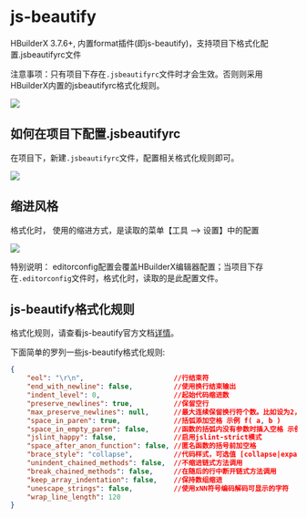 # js-beautify

HBuilderX 3.7.6+, 内置format插件(即js-beautify)，支持项目下格式化配置.jsbeautifyrc文件

注意事项：只有项目下存在`.jsbeautifyrc`文件时才会生效。否则则采用HBuilderX内置的jsbeautifyrc格式化规则。

<img src="https://web-assets.dcloud.net.cn/hbuilderx-doc/jsbeautifyrc-setting.jpg" class="hd-img" />

## 如何在项目下配置.jsbeautifyrc

在项目下，新建`.jsbeautifyrc`文件，配置相关格式化规则即可。

<img src="https://web-assets.dcloud.net.cn/hbuilderx-doc/jsbeautifyrc-file.jpg" class="hd-img" />

## 缩进风格

格式化时， 使用的缩进方式，是读取的菜单【工具 --> 设置】中的配置

![](https://hx.dcloud.net.cn/static/snapshots/tutorial/format/indent.png)

特别说明： editorconfig配置会覆盖HBuilderX编辑器配置；当项目下存在`.editorconfig`文件时，格式化时，读取的是此配置文件。

## js-beautify格式化规则

格式化规则，请查看js-beautify官方文档[详情](https://github.com/beautify-web/js-beautify)。

下面简单的罗列一些js-beautify格式化规则:

```json
{
    "eol": "\r\n",                      //行结束符
    "end_with_newline": false,          //使用换行结束输出
    "indent_level": 0,                  //起始代码缩进数
    "preserve_newlines": true,          //保留空行
    "max_preserve_newlines": null,      //最大连续保留换行符个数。比如设为2，则会将2行以上的空行删除为只保留1行
    "space_in_paren": true,             //括弧添加空格 示例 f( a, b )
    "space_in_empty_paren": false,      //函数的括弧内没有参数时插入空格 示例 f( )
    "jslint_happy": false,              //启用jslint-strict模式
    "space_after_anon_function": false, //匿名函数的括号前加空格
    "brace_style": "collapse",          //代码样式，可选值 [collapse|expand|end-expand|none][,preserve-inline] [collapse,preserve-inline
    "unindent_chained_methods": false,  //不缩进链式方法调用
    "break_chained_methods": false,     //在随后的行中断开链式方法调用
    "keep_array_indentation": false,    //保持数组缩进
    "unescape_strings": false,          //使用xNN符号编码解码可显示的字符
    "wrap_line_length": 120
}
```
